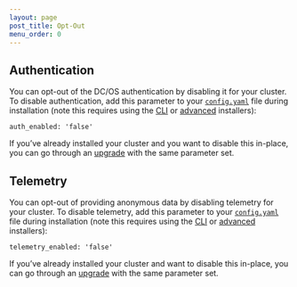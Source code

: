 ```yaml
---
layout: page
post_title: Opt-Out
menu_order: 0
---
```


## Authentication

You can opt-out of the DC/OS authentication by disabling it for your cluster. To disable authentication, add this parameter to your [`config.yaml`][1] file during installation (note this requires using the [CLI][2] or [advanced][3] installers):

`auth_enabled: 'false'`

If you’ve already installed your cluster and you want to disable this in-place, you can go through an [upgrade][4] with the same parameter set.

## Telemetry

You can opt-out of providing anonymous data by disabling telemetry for your cluster. To disable telemetry, add this parameter to your [`config.yaml`][1] file during installation (note this requires using the [CLI][2] or [advanced][3] installers):

`telemetry_enabled: 'false'`

If you’ve already installed your cluster and want to disable this in-place, you can go through an [upgrade][4] with the same parameter set.

 [1]: /administration/installing/custom/configuration-parameters/
 [2]: /administration/installing/custom/cli/
 [3]: /administration/installing/custom/advanced/
 [4]: FIXME